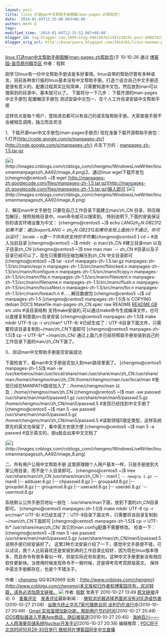 ```yaml
---
layout: post
title: linux 打造man中文帮助手册图解(man-pages-zh帮助页)
date: '2014-01-04T12:35:00.003+08:00'
author: Wenh Q
tags:
modified_time: '2014-01-04T12:35:52.067+08:00'
blogger_id: tag:blogger.com,1999:blog-4961947611491238191.post-8980702230127942038
blogger_orig_url: http://binaryware.blogspot.com/2014/01/linux-manman-pages-zh.html
---
```

[linux
打造man中文帮助手册图解(man-pages-zh帮助页)](http://www.cnblogs.com/chengmo/archive/2010/10/27/1862553.html)于
10-10-26 通过 [博客园-首页原创精华区](http://www.cnblogs.com/)
作者：程默

刚学习linux有一份中文帮助手册该是多好事情。linux自带的帮助尽管有多种语言，目前各种发行版的linux基本没有中文帮助手册。打造个适合自己中文手册还是很有意义的。配置过程其实比较简单，只需要知道中文包，然后放到man可以搜索到的目录中，基本就可以了。
下面将分一下几步：
下载开源的man-pages 中文手册包
配置解压手册包
测试安装中文包一、在个人工作目录安装中文帮助手册

这样优点是每个用户，登陆进去都可以有自己的语言版帮助手册。大家直接手册不会被相互调用，独立而且灵活

1、下载开源man中文手册包(man-pages手册页)
现在准备下载开源帮助手册包：
1.打开[http://code.google.com/p/manpages-zh/](http://code.google.com/p/manpages-zh/)
点击下方的：[manpages-zh-1.5.tar.gz](http://manpages-zh.googlecode.com/files/manpages-zh-1.5.tar.gz)

[![](https://images-blogger-opensocial.googleusercontent.com/gadgets/proxy?url=http%3A%2F%2Fimages.cnblogs.com%2Fcnblogs_com%2Fchengmo%2FWindowsLiveWriter%2Flinuxmanmanpageszh_AA92%2Fimage_thumb_1.png&container=blogger&gadget=a&rewriteMime=image%2F*)](http://images.cnblogs.com/cnblogs_com/chengmo/WindowsLiveWriter/linuxmanmanpageszh_AA92/image_4.png)2、通过linux
wget下载开发包
[chengmo@centos5 ~]$ wget
[http://manpages-zh.googlecode.com/files/manpages-zh-1.5.tar.gz](http://manpages-zh.googlecode.com/files/manpages-zh-1.5.tar.gz)输入即可
[![](https://images-blogger-opensocial.googleusercontent.com/gadgets/proxy?url=http%3A%2F%2Fimages.cnblogs.com%2Fcnblogs_com%2Fchengmo%2FWindowsLiveWriter%2Flinuxmanmanpageszh_AA92%2Fimage_thumb_2.png&container=blogger&gadget=a&rewriteMime=image%2F*)](http://images.cnblogs.com/cnblogs_com/chengmo/WindowsLiveWriter/linuxmanmanpageszh_AA92/image_6.png)



2、解压man中文手册包
只要在自己工作目录下面建立man/zh_CN
目录，将压缩包解压，按照规格目录中。man命令就可以搜索到。
特别说明下,下面的安装保证你的语言环境设置为中文：
[chengmo@centos5 ~]$ echo $LANG
zh_CN.GB2312
如果不是：通过 export LANG=zh_CN.GB2312
如果你发现上面执行不通过，你可以运行：locale -a
查一下你系统支持的字符集
[chengmo@centos5 ~]$ cd ~ #进入当前目录 [chengmo@centos5 ~]$ mkdir
-p man/zh_CN #建立目录man 以及子目录zh_CN [chengmo@centos5 ~]$ tree
man man `-- zh_CN
#目录以及子目录已经可以了，现在只需要将压缩包解压到zh_CN 中文目录即可
[chengmo@centos5 ~]$ tar -xzvf manpages-zh-1.5.tar.gz
manpages-zh-1.5/src/mann/expr.n manpages-zh-1.5/src/mann/fblocked.n
manpages-zh-1.5/src/mann/fconfigure.n manpages-zh-1.5/src/mann/fcopy.n
manpages-zh-1.5/src/mann/file.n manpages-zh-1.5/src/mann/fileevent.n
manpages-zh-1.5/src/mann/filename.n manpages-zh-1.5/src/mann/flush.n
manpages-zh-1.5/src/mann/focusNext.n manpages-zh-1.5/src/mann/for.n
manpages-zh-1.5/src/mann/foreach.n #......解压数据包 [chengmo@centos5
~]$ cd manpages-zh-1.5 [chengmo@centos5 manpages-zh-1.5]$ ls COPYING
debian DOCS Makefile man-pages-zh_CN.spec raw README
[README.GB](http://readme.gb/) src utils #该目录结构
支持make安装的,可以通过make命令生成编译文件，也可以直接复制里面src目录安装
[chengmo@centos5 manpages-zh-1.5]$ make mkdir UTF-8 cp -r src/man*
UTF-8/
#已经生成了：UTF-8目录下面文件，只需要将该目录复制到~/man/zh_CN下面即可
[chengmo@centos5 manpages-zh-1.5]$ cp -r UTF-8/* ~/man/zh_CN/
 通过上面几步已经将帮助手册安装到自己的工作目录下面的man/zh_CN下面了。

3、测试man中文帮助手册是否安装成功

下面检查下，看man中文手册是否加入到man路径里面了。
[chengmo@centos5 manpages-zh-1.5]$ man -w
/usr/kerberos/man:/usr/local/share/man:/usr/share/man/zh_CN:/usr/share/man:/home/chengmo/man/zh_CN:/home/chengmo/man:/usr/local/man
#发现已经在MANPATH路径加入了：/home/chengmo/man
以及：/home/chengmo/man/zh_CN [chengmo@centos5 ~]$ man -aw passwd
/usr/share/man/man1/passwd.1.gz /usr/share/man/man5/passwd.5.gz
/home/chengmo/man/zh_CN/man5/passwd.5 #发现已经找到中文手册了
[chengmo@centos5 ~]$ man 5 -aw passwd /usr/share/man/man5/passwd.5.gz
/home/chengmo/man/zh_CN/man5/passwd.5
#读取领域5限定类型，这样系统原先的英文也保留了，看中英文也很方便
[chengmo@centos5 ~]$ man 5 -a passwd
#显示英文的，按q就会出来中文文档了

[![](https://images-blogger-opensocial.googleusercontent.com/gadgets/proxy?url=http%3A%2F%2Fimages.cnblogs.com%2Fcnblogs_com%2Fchengmo%2FWindowsLiveWriter%2Flinuxmanmanpageszh_AA92%2Fimage_thumb_3.png&container=blogger&gadget=a&rewriteMime=image%2F*)](http://images.cnblogs.com/cnblogs_com/chengmo/WindowsLiveWriter/linuxmanmanpageszh_AA92/image_8.png)


二、所有用户公用中文帮助手册
这里原理跟个人用户基本一样，只是手册放到大家公用目录，而不是个人目录即可。
[chengmo@centos5 ~]$ tree /usr/share/man/zh_CN /usr/share/man/zh_CN
|-- man1 | `-- newgrp.1.gz `-- man8 |-- adduser.8.gz |-- chpasswd.8.gz
|-- groupadd.8.gz |-- groupdel.8.gz |-- groupmod.8.gz |-- useradd.8.gz
|-- userdel.8.gz `-- usermod.8.gz

系统默认公共手册页地址一般在：/usr/share/man下面，放到下面的zh_CN目录即可。
[chengmo@centos5 manpages-zh-1.5]$ make mkdir UTF-8 cp -r src/man*
UTF-8/
#已经生成了：UTF-8目录下面文件，只需要将该目录复制到~/man/zh_CN下面即可
[chengmo@centos5 manpages-zh-1.5]$ cp -r UTF-8/*
/usr/share/man/zh_CN/
 其它的man.config配置不需要修改。 检查一下：
[chengmo@centos5 ~]$ man 5 -aw passwd
 /usr/share/man/man5/passwd.5.gz
 /user/share/man/zh_CN/man5/passwd.5
 说明手册已经安装好了。
这里2种方法安装介绍了一下，感觉中文手册很不错，可以试试，我个人比较喜欢还是安装到再的工作目录比较好，因为现在linux版本很多，而且命令有很多看似一样，但是实际还有些差别，这种中文手册更新没有相应软件更新快。当使用时候发现命令不一致时候，还是得考究考究原版英文。
保持中英文手册都存在，也是个不错法子。

作者：[chengmo](http://www.cnblogs.com/chengmo) QQ:8292669
出处：[http://www.cnblogs.com/chengmo](http://www.cnblogs.com/chengmo)本文版权归作者和博客园共有，欢迎转载，请务必添加原文链接。
![](https://images-blogger-opensocial.googleusercontent.com/gadgets/proxy?url=http%3A%2F%2Fwww.cnblogs.com%2Fchengmo%2Faggbug%2F1862553.html%3Ftype%3D1&container=blogger&gadget=a&rewriteMime=image%2F*)
作者: [程默](http://www.cnblogs.com/chengmo/) 发表于 2010-10-27 13:49
[原文链接](http://www.cnblogs.com/chengmo/archive/2010/10/27/1862553.html)评论:
0　[查看评论](http://www.cnblogs.com/chengmo/archive/2010/10/27/1862553.html#pagedcomment)　[发表评论](http://www.cnblogs.com/chengmo/archive/2010/10/27/1862553.html#commentform)最新新闻：
·
[微软浏览器选择界面并没有对IE造成伤害](http://news.cnblogs.com/n/78832/)(2010-10-27
21:08)
· [谷歌今终止华东7家代理商合同
谈判仍在进行中](http://news.cnblogs.com/n/78831/)(2010-10-27 20:49)
 · [Gmail
实验室增加新功能，帮助用户节约时间](http://news.cnblogs.com/n/78830/)(2010-10-27
20:49)
·
[iDOS模拟器进入苹果App商店，随后被驱逐](http://news.cnblogs.com/n/78829/)(2010-10-27
20:45)
 ·
[海纳百川——人人网海量存储系统Nuclear开发手记](http://news.cnblogs.com/n/78827/)(2010-10-27
20:38)
编辑推荐：[PDC将于北京时间10月29-30日举行
微软将在博客园同步中文直播](http://news.cnblogs.com/n/78727/)
